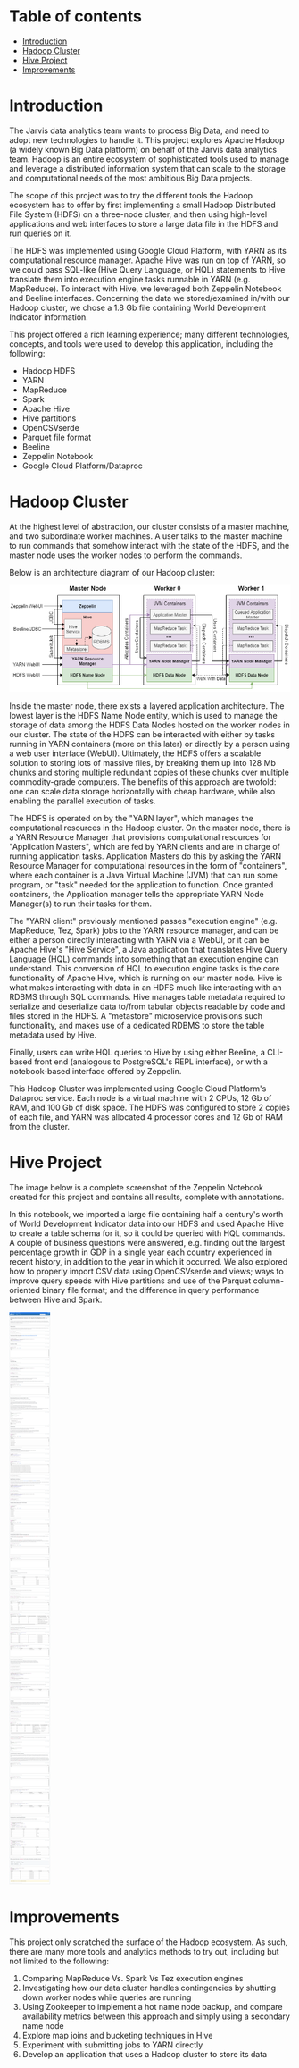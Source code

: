 # Table of contents
* [Introduction](#Introduction)
* [Hadoop Cluster](#Hadoop-Cluster)
* [Hive Project](#Hive-Project)
* [Improvements](#Improvements)
# Introduction
The Jarvis data analytics team wants to process Big Data, and need to 
adopt new technologies to handle it. This project
explores Apache Hadoop (a widely known Big Data platform) on behalf
of the Jarvis data analytics team. Hadoop is an entire ecosystem of
sophisticated tools used to manage and leverage a distributed information
system that can scale to the storage and computational needs of the
most ambitious Big Data projects.

The scope of this project was to try the different tools
the Hadoop ecosystem has to offer by first implementing a small 
Hadoop Distributed File System (HDFS) on a three-node cluster, and 
then using high-level applications and web interfaces to store a large
data file in the HDFS and run queries on it.

The HDFS was implemented using Google Cloud Platform, with YARN as
its computational resource manager. Apache Hive was run on top of YARN,
so we could pass SQL-like (Hive Query Language, or HQL)
statements to Hive translate them into execution
engine tasks runnable in YARN (e.g. MapReduce). To interact with Hive, we leveraged both
Zeppelin Notebook and Beeline interfaces. Concerning the data we
stored/examined in/with our Hadoop cluster, we chose a 1.8 Gb file
containing World Development Indicator information.

This project offered a rich learning experience; many different 
technologies, concepts, and tools were used to develop this application, 
including the following:
 - Hadoop HDFS
 - YARN
 - MapReduce
 - Spark
 - Apache Hive
 - Hive partitions
 - OpenCSVserde
 - Parquet file format
 - Beeline
 - Zeppelin Notebook
 - Google Cloud Platform/Dataproc

# Hadoop Cluster
At the highest level of abstraction, our cluster consists of a master
machine, and two subordinate worker machines. A user talks to the
master machine to run commands that somehow interact with the
state of the HDFS, and the master node uses the worker nodes to
perform the commands.

Below is an architecture diagram of our Hadoop cluster:

![my image](./assets/Hadoop.png)

Inside the master node, there exists a layered application architecture.
The lowest layer is the HDFS Name Node entity, which is used to manage
the storage of data among the HDFS Data Nodes hosted on the worker nodes
in our cluster. The state of the HDFS can be interacted with either by
tasks running in YARN containers (more on this later) or directly
by a person using a web user interface (WebUI). Ultimately, the HDFS
offers a scalable solution to storing lots of massive files, by
breaking them up into 128 Mb chunks and storing multiple redundant
copies of these chunks over multiple commodity-grade computers.
The benefits of this approach are twofold: one can scale data storage
horizontally with cheap hardware, while also enabling the parallel execution
of tasks.

The HDFS is operated on by the "YARN layer",
which manages the computational resources in the Hadoop cluster.
On the master node, there is a YARN Resource Manager that provisions
computational resources for "Application Masters", which are fed by
YARN clients and are in charge of running application tasks.
Application Masters do this by asking the YARN Resource Manager
for computational resources in the form of "containers", where each
container is a Java Virtual Machine (JVM) that can run some program,
or "task" needed for the application to function. Once granted
containers, the Application manager tells the appropriate YARN Node
Manager(s) to run their tasks for them.
 
The "YARN client" previously mentioned passes "execution engine"
(e.g. MapReduce, Tez, Spark) jobs to the YARN resource manager,
and can be either a person directly interacting with YARN 
via a WebUI, or it can be Apache Hive's "Hive Service", a Java
application that translates Hive Query Language (HQL) commands into
something that an execution engine can understand. This conversion
of HQL to execution engine tasks is the core functionality of Apache
Hive, which is running on our master node. Hive is what makes interacting
with data in an HDFS much like interacting with an RDBMS through SQL commands.
Hive manages table metadata required to serialize and deserialize
data to/from tabular objects readable by code and files stored
in the HDFS. A "metastore" microservice provisions such functionality,
and makes use of a dedicated RDBMS to store the table metadata used by
Hive.

Finally, users can write HQL queries to Hive by using either Beeline,
a CLI-based front end (analogous to PostgreSQL's REPL interface),
or with a notebook-based interface offered by Zeppelin.

This Hadoop Cluster was implemented using Google Cloud Platform's Dataproc service.
Each node is a virtual machine with 2 CPUs, 12 Gb of RAM, and 100 Gb of disk space. 
The HDFS was configured to store 2 copies of each file, 
and YARN was allocated 4 processor cores and 12 Gb of RAM from the cluster.

# Hive Project
The image below is a complete screenshot of the Zeppelin Notebook
created for this project and contains all results, complete with
annotations.

In this notebook, we imported a large file containing half
a century's worth of World Development Indicator data into our HDFS
and used Apache Hive to create a table schema for it, so it could be
queried with HQL commands. A couple of business questions were answered,
e.g. finding out the largest percentage growth in GDP in a single year
each country experienced in recent history, in addition to the year
in which it occurred. We also explored how to properly import CSV data using
OpenCSVserde and views; ways to improve query speeds with Hive partitions and use of the
Parquet column-oriented binary file format; and the difference in query
performance between Hive and Spark.

![my image](./assets/zeppelin.png)

# Improvements
This project only scratched the surface of the Hadoop ecosystem.
As such, there are many more tools and analytics methods to try out,
including but not limited to the following:

1. Comparing MapReduce Vs. Spark Vs Tez execution engines
2. Investigating how our data cluster handles contingencies by shutting
down worker nodes while queries are running
3. Using Zookeeper to implement a hot name node backup, and compare
availability metrics between this approach and simply using a
secondary name node
4. Explore map joins and bucketing techniques in Hive
5. Experiment with submitting jobs to YARN directly
6. Develop an application that uses a Hadoop cluster to store its data